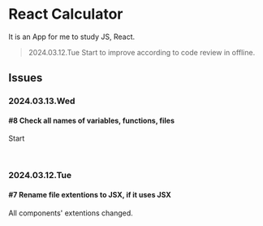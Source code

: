 # React Calculator

It is an App for me to study JS, React.

> 2024.03.12.Tue
> Start to improve according to code review in offline.

## Issues

### 2024.03.13.Wed

#### #8 Check all names of variables, functions, files

Start

<br>

### 2024.03.12.Tue

#### #7 Rename file extentions to JSX, if it uses JSX

All components' extentions changed.
